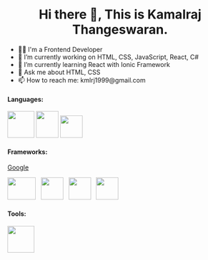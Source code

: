 <h1 align="center">Hi there 👋, This is Kamalraj Thangeswaran.</h1>
<ul>
  <li>👩‍💻 I'm a Frontend Developer</li>
  <li>🔭 I’m currently working on HTML, CSS, JavaScript, React, C#</li>
  <li>🌱 I’m currently learning React with Ionic Framework</li>
  <li>💬 Ask me about HTML, CSS</li>
  <li>📫 How to reach me: kmlrj1999@gmail.com</li>
</ul>

<h4>Languages:</h4>


<a href="https://github.com/topics/html" rel="nofollow"><img src="https://github.com/kamalrajtz/kamalrajtz/assets/84303500/e40216c1-9f62-42b0-9c4f-f5fa0c87d56b" width="60" height="60" /></a> <a href="https://github.com/topics/css"><img src="https://github.com/kamalrajtz/kamalrajtz/assets/84303500/75ad4c87-1a55-4cc5-b5fa-ce52dbfe10d5" width="50" height="60" /></a> <a href="https://github.com/topics/javascript"><img src="https://github.com/kamalrajtz/kamalrajtz/assets/84303500/b5d14f57-b9b4-4374-bbda-10c15488905a" width="50" height="50" /></a>




<h4>Frameworks:</h4>


<a href="wwww.google.com">Google</a>

<a href="https://getbootstrap.com/"><img src="https://github.com/kamalrajtz/kamalrajtz/assets/84303500/01a35d9f-5b33-47e0-9a41-f111ae5637f1" width="63" height="50" /></a>
&nbsp;
<a href="https://react.dev/"><img src="https://github.com/kamalrajtz/kamalrajtz/assets/84303500/b5cc96c4-b530-45d5-b316-fc40a82d1c4c" width="50" height="50" /></a>
&nbsp;
<a href="https://tailwindcss.com/"><img src="https://github.com/kamalrajtz/kamalrajtz/assets/84303500/4ad401de-1e2c-486a-9726-044d95ffff50" width="50" height="50" /></a>
&nbsp;
<a href="https://ionicframework.com/"><img src="https://github.com/kamalrajtz/kamalrajtz/assets/84303500/aa79c241-6816-4834-b1d8-e4ab57bdd1d9" width="50" height="50" /></a>


<h4>Tools:</h4>




<a href="https://helpx.adobe.com/photoshop/tutorials.html"><img src="https://github.com/kamalrajtz/kamalrajtz/assets/84303500/705250e6-fc11-4af8-a64a-bccb1a410bfc" width="60" height="60" /></a>
